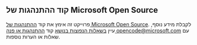 ## <a name="microsoft-open-source-code-of-conduct"></a>קוד ההתנהגות של Microsoft Open Source
פרוייקט זה אימץ את קוד [ההתנהגות של Microsoft Open Source](https://opensource.microsoft.com/codeofconduct/).
לקבלת מידע נוסף, עיין [בשאלות הנפוצות בנושא](https://opensource.microsoft.com/codeofconduct/faq/) קוד [ההתנהגות או פנה opencode@microsoft.com](mailto:opencode@microsoft.com) עם שאלות או הערות נוספות.